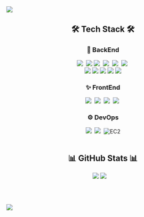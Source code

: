 <img src="https://capsule-render.vercel.app/api?type=waving&color=6A5ACD&height=200&section=header&text=BackEnd-Developer%20박형근&fontSize=50&fontColor=ffffff&animation=fadeIn" />
<div align=center>
  <h2>🛠️ Tech Stack 🛠️</h2>
  <h3>🔧 BackEnd</h3>
  <img src="https://img.shields.io/badge/Java-CD5050?style=flat-square&logo=Java&logoColor=white"/>&nbsp
  <img src="https://img.shields.io/badge/Kotlin-7F52FF?style=flat-square&logo=kotlin&logoColor=white"/>
  <img src="https://img.shields.io/badge/Spring-369F36?style=flat-square&logo=Spring&logoColor=white"/></a>&nbsp 
  <img src="https://img.shields.io/badge/SpringBoot-369F36?style=flat-square&logo=SpringBoot&logoColor=white"/></a>&nbsp
  <img src="https://img.shields.io/badge/Spring%20Security-6DB33F?style=flat-square&logo=springsecurity&logoColor=white"></a>&nbsp
  <img src="https://img.shields.io/badge/JWT-black?style=flat-square&logo=JSON%20web%20tokens"></a>&nbsp
  <br/>
  <img src="https://img.shields.io/badge/Oracle-F80000?style=flat-square&logo=Oracle&logoColor=white">
  <img src="https://img.shields.io/badge/MySQL-4479A1?style=flat-square&logo=MySQL&logoColor=white">
  <img src="https://img.shields.io/badge/PostgreSQL-4169E1?style=flat-square&logo=PostgreSQL&logoColor=white">
  <img src="https://img.shields.io/badge/Microsoft%20SQL%20Server-CC2927?style=flat-square&logo=microsoft-sql-server&logoColor=white" />
  <img src="https://img.shields.io/badge/Redis-DC382D?style=flat-square&logo=Redis&logoColor=white">
  <h3>✨ FrontEnd</h3>
  <img src="https://img.shields.io/badge/JavaScript-FFA500?style=flat-square&logo=JavaScript&logoColor=white"/></a>&nbsp
  <img src="https://img.shields.io/badge/TypeScript-3178C6?style=flat-square&logo=TypeScript&logoColor=white"/></a>&nbsp
  <img src="https://img.shields.io/badge/jQuery-0769AD?style=flat-square&logo=jquery&logoColor=white" />&nbsp
  <img src="https://img.shields.io/badge/React-61DAFB?style=flat-square&logo=react&logoColor=white"/></a>&nbsp
  <h3>⚙️ DevOps</h3>
  <img src="https://img.shields.io/badge/docker-2496ED?style=flat-square&logo=docker&logoColor=white"/>&nbsp
  <img src="https://img.shields.io/badge/jenkins-D24939?style=flat-square&logo=jenkins&logoColor=white"/>&nbsp
  <img src="https://img.shields.io/badge/EC2-FF9900?logo=amazon-aws&logoColor=white" alt="EC2"/>
  <br/><br/>
  <h2>📊 GitHub Stats 📊</h2>
  <img src="https://github-readme-stats.vercel.app/api?username=rectangle714&show_icons=true&theme=gruvbox&hide_title=true" />
  <img src="https://github-readme-stats.vercel.app/api/top-langs/?username=rectangle714&layout=compact&theme=gruvbox" />
 <br/><br/><br/>
</div>
<h2></h2>
<img src="https://capsule-render.vercel.app/api?type=waving&color=6A5ACD&height=150&section=footer" />
